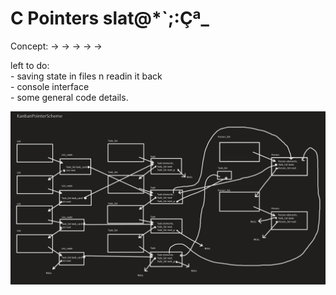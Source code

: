 # C Pointers slat@*`;:Çª_

Concept: -> -> -> -> ->

left to do:<br/>
	- saving state in files n readin it back<br/>
	- console interface<br/>
	- some general code details.

![alt text](./assets/scheme.png)
